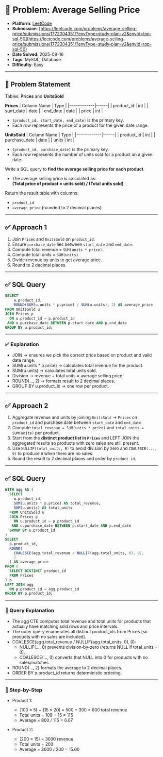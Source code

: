# 🧲 Problem: Average Selling Price

- **Platform**: [LeetCode](https://leetcode.com/problems/average-selling-price/description/?envType=study-plan-v2&envId=top-sql-50)
- **Submission**: [https://leetcode.com/problems/average-selling-price/submissions/1772304351/?envType=study-plan-v2&envId=top-sql-50](https://leetcode.com/problems/average-selling-price/submissions/1772304351/?envType=study-plan-v2&envId=top-sql-50)
- **Date Solved**: 2025-09-16
- **Tags**: MySQL, Database
- **Difficulty**: Easy

---

## 📌 Problem Statement
Tables: **Prices** and **UnitsSold**

**Prices**
| Column Name | Type |
|-------------|------|
| product_id  | int  |
| start_date  | date |
| end_date    | date |
| price       | int  |

- `(product_id, start_date, end_date)` is the primary key.  
- Each row represents the price of a product for the given date range.  

**UnitsSold**
| Column Name | Type |
|-------------|------|
| product_id  | int  |
| purchase_date | date |
| units       | int  |

- `(product_id, purchase_date)` is the primary key.  
- Each row represents the number of units sold for a product on a given date.  

Write a SQL query to **find the average selling price for each product**.  
- The average selling price is calculated as:  
  **(Total price of product × units sold) / (Total units sold)**  

Return the result table with columns:  
- `product_id`  
- `average_price` (rounded to 2 decimal places)  

---

## ✅ Approach 1
1. Join `Prices` and `UnitsSold` on `product_id`.  
2. Ensure `purchase_date` lies between `start_date` and `end_date`.  
3. Compute total revenue = `SUM(units * price)`.  
4. Compute total units = `SUM(units)`.  
5. Divide revenue by units to get average price.  
6. Round to 2 decimal places.  

---

## ✅ SQL Query

```sql
SELECT 
    u.product_id,
    ROUND(SUM(u.units * p.price) / SUM(u.units), 2) AS average_price
FROM UnitsSold u
JOIN Prices p
  ON u.product_id = p.product_id
 AND u.purchase_date BETWEEN p.start_date AND p.end_date
GROUP BY u.product_id;
```
---

### ✅ Explanation

- JOIN → ensures we pick the correct price based on product and valid date range.
- SUM(u.units * p.price) → calculates total revenue for the product.
- SUM(u.units) → calculates total units sold.
- Division → revenue ÷ total units = average selling price.
- ROUND(..., 2) → formats result to 2 decimal places.
- GROUP BY u.product_id → one row per product.

---

## ✅ Approach 2
1. Aggregate revenue and units by joining `UnitsSold` -> `Prices` on `product_id` and purchase date between `start_date` and `end_date`.  
2. Compute `total_revenue = SUM(units * price)` and `total_units = SUM(units)` per product.  
3. Start from the **distinct product list in `Prices`** and LEFT JOIN the aggregated results so products with zero sales are still present.  
4. Use `NULLIF(total_units, 0)` to avoid division by zero and `COALESCE(..., 0)` to produce `0` when there are no sales.  
5. Round the result to 2 decimal places and order by `product_id`.

---

## ✅ SQL Query

```sql
WITH agg AS (
  SELECT 
    u.product_id,
    SUM(u.units * p.price) AS total_revenue,
    SUM(u.units) AS total_units
  FROM UnitsSold u
  JOIN Prices p
    ON u.product_id = p.product_id
   AND u.purchase_date BETWEEN p.start_date AND p.end_date
  GROUP BY u.product_id
)
SELECT 
  p.product_id,
  ROUND(
    COALESCE(agg.total_revenue / NULLIF(agg.total_units, 0), 0),
    2
  ) AS average_price
FROM (
  SELECT DISTINCT product_id
  FROM Prices
) p
LEFT JOIN agg
  ON p.product_id = agg.product_id
ORDER BY p.product_id;
```

---

### 🔎 Query Explanation

- The agg CTE computes total revenue and total units for products that actually have matching sold rows and price intervals.
- The outer query enumerates all distinct product_ids from Prices (so products with no sales are included).
- COALESCE(agg.total_revenue / NULLIF(agg.total_units, 0), 0):
  - NULLIF(..., 0) prevents division-by-zero (returns NULL if total_units = 0).
  - COALESCE(..., 0) converts that NULL into 0 for products with no sales/matches.
- ROUND(..., 2) formats the average to 2 decimal places.
- ORDER BY p.product_id returns deterministic ordering.

--- 

### 🔎 Step-by-Step

- Product 1:
  - (100 × 5) + (15 × 20) = 500 + 300 = 800 total revenue
  - Total units = 100 + 15 = 115
  - Average = 800 / 115 = 6.67

- Product 2:
  - (200 × 15) = 3000 revenue
  - Total units = 200
  - Average = 3000 / 200 = 15.00